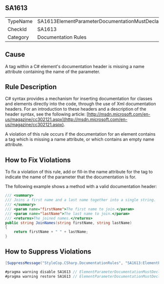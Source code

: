 ﻿## SA1613

<table>
<tr>
  <td>TypeName</td>
  <td>SA1613ElementParameterDocumentationMustDeclareParameterName</td>
</tr>
<tr>
  <td>CheckId</td>
  <td>SA1613</td>
</tr>
<tr>
  <td>Category</td>
  <td>Documentation Rules</td>
</tr>
</table>

## Cause

A <param> tag within a C# element's documentation header is missing a name attribute containing the name of the parameter.

## Rule Description

C# syntax provides a mechanism for inserting documentation for classes and elements directly into the code, through the use of Xml documentation headers. For an introduction to these headers and a description of the header syntax, see the following article: [http://msdn.microsoft.com/en-us/magazine/cc302121.aspx](http://msdn.microsoft.com/en-us/magazine/cc302121.aspx).

A violation of this rule occurs if the documentation for an element contains a <param> tag which is missing a name attribute, or which contains an empty name attribute.

## How to Fix Violations

To fix a violation of this rule, add or fill-in the name attribute for the <param> tag to indicate the name of the parameter that the documentation is for.

The following example shows a method with a valid documentation header:

```csharp
/// <summary>
/// Joins a first name and a last name together into a single string.
/// </summary>
/// <param name="firstName">The first name to join.</param>
/// <param name="lastName">The last name to join.</param>
/// <returns>The joined names.</returns>
public string JoinNames(string firstName, string lastName)
{
    return firstName + " " + lastName;
}
```

## How to Suppress Violations

```csharp
[SuppressMessage("StyleCop.CSharp.DocumentationRules", "SA1613:ElementParameterDocumentationMustDeclareParameterName", Justification = "Reviewed.")]
```

```csharp
#pragma warning disable SA1613 // ElementParameterDocumentationMustDeclareParameterName
#pragma warning restore SA1613 // ElementParameterDocumentationMustDeclareParameterName
```
